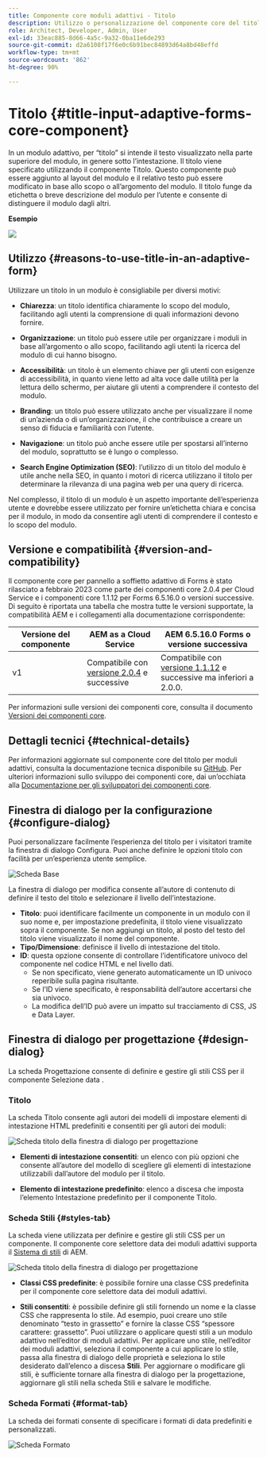 ```yaml
---
title: Componente core moduli adattivi - Titolo
description: Utilizzo o personalizzazione del componente core del titolo dei moduli adattivi.
role: Architect, Developer, Admin, User
exl-id: 33eac885-8d66-4a5c-9a32-0ba11e6de293
source-git-commit: d2a6108f17f6e0c6b91bec84893d64a8bd48effd
workflow-type: tm+mt
source-wordcount: '862'
ht-degree: 90%

---
```


# Titolo {#title-input-adaptive-forms-core-component}

In un modulo adattivo, per “titolo” si intende il testo visualizzato nella parte superiore del modulo, in genere sotto l’intestazione. Il titolo viene specificato utilizzando il componente Titolo. Questo componente può essere aggiunto al layout del modulo e il relativo testo può essere modificato in base allo scopo o all’argomento del modulo. Il titolo funge da etichetta o breve descrizione del modulo per l’utente e consente di distinguere il modulo dagli altri.

**Esempio**

![](/help/adaptive-forms/assets/title.png)

## Utilizzo {#reasons-to-use-title-in-an-adaptive-form}

Utilizzare un titolo in un modulo è consigliabile per diversi motivi:

* **Chiarezza**: un titolo identifica chiaramente lo scopo del modulo, facilitando agli utenti la comprensione di quali informazioni devono fornire.

* **Organizzazione**: un titolo può essere utile per organizzare i moduli in base all’argomento o allo scopo, facilitando agli utenti la ricerca del modulo di cui hanno bisogno.

* **Accessibilità**: un titolo è un elemento chiave per gli utenti con esigenze di accessibilità, in quanto viene letto ad alta voce dalle utilità per la lettura dello schermo, per aiutare gli utenti a comprendere il contesto del modulo.

* **Branding**: un titolo può essere utilizzato anche per visualizzare il nome di un’azienda o di un’organizzazione, il che contribuisce a creare un senso di fiducia e familiarità con l’utente.

* **Navigazione**: un titolo può anche essere utile per spostarsi all’interno del modulo, soprattutto se è lungo o complesso.

* **Search Engine Optimization (SEO)**: l’utilizzo di un titolo del modulo è utile anche nella SEO, in quanto i motori di ricerca utilizzano il titolo per determinare la rilevanza di una pagina web per una query di ricerca.

Nel complesso, il titolo di un modulo è un aspetto importante dell’esperienza utente e dovrebbe essere utilizzato per fornire un’etichetta chiara e concisa per il modulo, in modo da consentire agli utenti di comprendere il contesto e lo scopo del modulo.

## Versione e compatibilità {#version-and-compatibility}

Il componente core per pannello a soffietto adattivo di Forms è stato rilasciato a febbraio 2023 come parte dei componenti core 2.0.4 per Cloud Service e i componenti core 1.1.12 per Forms 6.5.16.0 o versioni successive. Di seguito è riportata una tabella che mostra tutte le versioni supportate, la compatibilità AEM e i collegamenti alla documentazione corrispondente:

| Versione del componente | AEM as a Cloud Service | AEM 6.5.16.0 Forms o versione successiva |
|---|---|---|
| v1 | Compatibile  con<br>[versione 2.0.4](/help/adaptive-forms/version.md) e successive | Compatibile con<br>[versione 1.1.12](/help/adaptive-forms/version.md) e successive ma inferiori a 2.0.0. |

Per informazioni sulle versioni dei componenti core, consulta il documento [Versioni dei componenti core](/help/adaptive-forms/version.md).

<!-- ## Sample Component Output {#sample-component-output}

To experience the Accordion Component as well as see examples of its configuration options as well as HTML and JSON output, visit the [Component Library](https://adobe.com/go/aem_cmp_library_accordion). -->


## Dettagli tecnici {#technical-details}

Per informazioni aggiornate sul componente core del titolo per moduli adattivi, consulta la documentazione tecnica disponibile su [GitHub](https://github.com/adobe/aem-core-forms-components/tree/master/ui.af.apps/src/main/content/jcr_root/apps/core/fd/components/form/title/v1/title). Per ulteriori informazioni sullo sviluppo dei componenti core, dai un’occhiata alla [Documentazione per gli sviluppatori dei componenti core](/help/developing/overview.md).

## Finestra di dialogo per la configurazione {#configure-dialog}

Puoi personalizzare facilmente l’esperienza del titolo per i visitatori tramite la finestra di dialogo Configura. Puoi anche definire le opzioni titolo con facilità per un’esperienza utente semplice.

![Scheda Base](/help/adaptive-forms/assets/title_properties.png)

La finestra di dialogo per modifica consente all’autore di contenuto di definire il testo del titolo e selezionare il livello dell’intestazione.

* **Titolo**: puoi identificare facilmente un componente in un modulo con il suo nome e, per impostazione predefinita, il titolo viene visualizzato sopra il componente. Se non aggiungi un titolo, al posto del testo del titolo viene visualizzato il nome del componente.
* **Tipo/Dimensione**: definisce il livello di intestazione del titolo.
* **ID**: questa opzione consente di controllare l’identificatore univoco del componente nel codice HTML e nel livello dati.
   * Se non specificato, viene generato automaticamente un ID univoco reperibile sulla pagina risultante.
   * Se l’ID viene specificato, è responsabilità dell’autore accertarsi che sia univoco.
   * La modifica dell’ID può avere un impatto sul tracciamento di CSS, JS e Data Layer.

## Finestra di dialogo per progettazione {#design-dialog}

La scheda Progettazione consente di definire e gestire gli stili CSS per il componente Selezione data .

### Titolo

La scheda Titolo consente agli autori dei modelli di impostare elementi di intestazione HTML predefiniti e consentiti per gli autori dei moduli:

![Scheda titolo della finestra di dialogo per progettazione](/help/adaptive-forms/assets/title_heading.png)

* **Elementi di intestazione consentiti**: un elenco con più opzioni che consente all’autore del modello di scegliere gli elementi di intestazione utilizzabili dall’autore del modulo per il titolo.

* **Elemento di intestazione predefinito**: elenco a discesa che imposta l’elemento Intestazione predefinito per il componente Titolo.

### Scheda Stili {#styles-tab}

La scheda viene utilizzata per definire e gestire gli stili CSS per un componente. Il componente core selettore data dei moduli adattivi supporta il [Sistema di stili](/help/get-started/authoring.md#component-styling) di AEM.

![Scheda titolo della finestra di dialogo per progettazione](/help/adaptive-forms/assets/title_styles.png)

* **Classi CSS predefinite**: è possibile fornire una classe CSS predefinita per il componente core selettore data dei moduli adattivi.

* **Stili consentiti**: è possibile definire gli stili fornendo un nome e la classe CSS che rappresenta lo stile. Ad esempio, puoi creare uno stile denominato “testo in grassetto” e fornire la classe CSS “spessore carattere: grassetto”. Puoi utilizzare o applicare questi stili a un modulo adattivo nell’editor di moduli adattivi. Per applicare uno stile, nell’editor dei moduli adattivi, seleziona il componente a cui applicare lo stile, passa alla finestra di dialogo delle proprietà e seleziona lo stile desiderato dall’elenco a discesa **Stili**. Per aggiornare o modificare gli stili, è sufficiente tornare alla finestra di dialogo per la progettazione, aggiornare gli stili nella scheda Stili e salvare le modifiche.

### Scheda Formati {#format-tab}

La scheda dei formati consente di specificare i formati di data predefiniti e personalizzati.

![Scheda Formato](/help/adaptive-forms/assets/title_styles.png)


